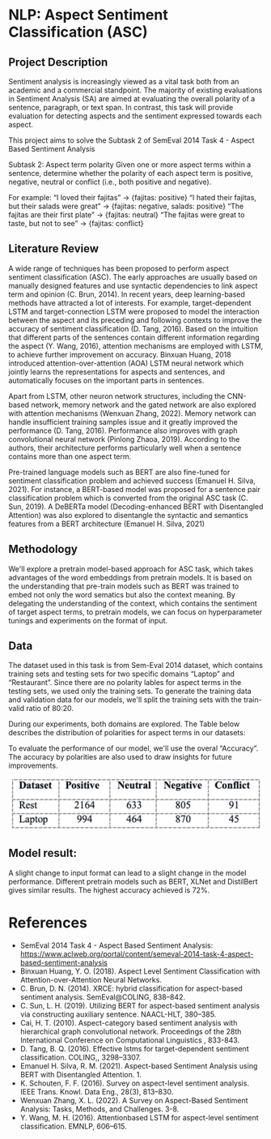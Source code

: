 # NLP: Aspect Sentiment Classification (ASC)

## Project Description

Sentiment analysis is increasingly viewed as a vital task both from an academic and a commercial standpoint. The majority of existing evaluations in Sentiment Analysis (SA) are aimed at evaluating the overall polarity of a sentence, paragraph, or text span. In contrast, this task will provide evaluation for detecting aspects and the sentiment expressed towards each aspect.

This project aims to solve the Subtask 2 of SemEval 2014 Task 4 - Aspect Based Sentiment Analysis

Subtask 2: Aspect term polarity
Given one or more aspect terms within a sentence, determine whether the polarity of each aspect term is positive, negative, neutral or conflict (i.e., both positive and negative).

For example:
“I loved their fajitas” → {fajitas: positive}
“I hated their fajitas, but their salads were great” → {fajitas: negative, salads: positive}
“The fajitas are their first plate” → {fajitas: neutral}
“The fajitas were great to taste, but not to see” → {fajitas: conflict}

## Literature Review

A wide range of techniques has been proposed to perform aspect sentiment classification (ASC). The early approaches are usually based on manually designed features and use syntactic dependencies to link aspect term and opinion (C. Brun, 2014). In recent years, deep learning-based methods have attracted a lot of interests. For example, target-dependent LSTM and target-connection LSTM were proposed to model the interaction between the aspect and its preceding and following contexts to improve the accuracy of sentiment classification (D. Tang, 2016). Based on the intuition that different parts of the sentences contain different information regarding the aspect (Y. Wang, 2016), attention mechanisms are employed with LSTM, to achieve further improvement on accuracy. Binxuan Huang, 2018 introduced attention-over-attention (AOA) LSTM neural network which jointly learns the representations for aspects and sentences, and automatically focuses on the important parts in sentences. 

Apart from LSTM, other neuron network structures, including the CNN-based network, memory network and the gated network are also explored with attention mechanisms (Wenxuan Zhang, 2022).  Memory network can handle insufficient training samples issue and it greatly improved the performance (D. Tang, 2016). Performance also improves with graph convolutional neural network (Pinlong Zhaoa, 2019). According to the authors, their architecture performs particularly well when a sentence contains more than one aspect term. 

Pre-trained language models such as BERT are also fine-tuned for sentiment classification problem and achieved success (Emanuel H. Silva, 2021). For instance, a BERT-based model was proposed for a sentence pair classification problem which is converted from the original ASC task (C. Sun, 2019). A DeBERTa model (Decoding-enhanced BERT with Disentangled Attention) was also explored to disentangle the syntactic and semantics features from a BERT architecture (Emanuel H. Silva, 2021)

## Methodology 

We'll explore a pretrain model-based approach for ASC task, which takes advantages of the word embeddings from pretrain models. It is based on the understanding that pre-train models such as BERT was trained to embed not only the word sematics but also the context meaning. By delegating the understanding of the context, which contains the sentiment of target aspect terms, to pretrain models, we can focus on hyperparameter tunings and experiments on the format of input. 

## Data
The dataset used in this task is from Sem-Eval 2014 dataset, which contains training sets and testing sets for two specific domains “Laptop” and “Restaurant”. Since there are no polarity lables for aspect terms in the testing sets, we used only the training sets. To generate the training data and validation data for our models, we'll split the training sets with the train-valid ratio of 80:20. 

During our experiments, both domains are explored. The Table below describes the distribution of polarities for aspect terms in our datasets:

To evaluate the performance of our model, we'll use the overal “Accuracy”. The accuracy by polarities are also used to draw insights for future improvements.

<img src="images/LabelDistribution.png" width = "1000">

## Model result:
A slight change to input format can lead to a slight change in the model performance. Different pretrain models such as BERT, XLNet and DistilBert gives similar results. The highest accuracy achieved is 72%.

# References
- SemEval 2014 Task 4 - Aspect Based Sentiment Analysis: https://www.aclweb.org/portal/content/semeval-2014-task-4-aspect-based-sentiment-analysis
- Binxuan Huang, Y. O. (2018). Aspect Level Sentiment Classification with Attention-over-Attention Neural Networks.
- C. Brun, D. N. (2014). XRCE: hybrid classification for aspect-based sentiment analysis. SemEval@COLING, 838–842.
- C. Sun, L. H. (2019). Utilizing BERT for aspect-based sentiment analysis via constructing auxiliary sentence. NAACL-HLT, 380–385.
- Cai, H. T. (2010). Aspect-category based sentiment analysis with hierarchical graph convolutional network. Proceedings of the 28th International Conference on Computational Linguistics , 833-843.
- D. Tang, B. Q. (2016). Effective lstms for target-dependent sentiment classification. COLING,, 3298–3307.
- Emanuel H. Silva, R. M. (2021). Aspect-based Sentiment Analysis using BERT with Disentangled Attention. 1.
- K. Schouten, F. F. (2016). Survey on aspect-level sentiment analysis. IEEE Trans. Knowl. Data Eng., 28(3), 813–830.
- Wenxuan Zhang, X. L. (2022). A Survey on Aspect-Based Sentiment Analysis: Tasks, Methods, and Challenges. 3-8.
- Y. Wang, M. H. (2016). Attentionbased LSTM for aspect-level sentiment classification. EMNLP, 606–615.

